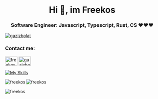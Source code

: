 <h1 align="center">Hi 👋, im Freekos</h1>
<h3 align="center">Software Engineer: Javascript, Typescript, Rust, CS ❤️❤️❤️</h3>

<p align="left "> <a href="https://twitter.com/gazizbolat" target="blank"><img src="https://img.shields.io/twitter/follow/gazizbolat?logo=twitter&style=for- the-badge" alt="gazizbolat" /></a> </p>

<h3 align="left">Contact me:</h3>
<p align="left">
  
<a href="https://dev.to/@freekos" target="blank"><img align="center" src="https://user-images.githubusercontent.com/81808264/213630380-b3e95ec2-e416-42fc-b207-3ea0e2d21f99.png" alt="freekos" height="30" width="40" /></a>
<a href="https://twitter.com/gazizbolat" target="blank"><img align="center" src="https://raw.githubusercontent.com/rahuldkjain/github-profile-readme-generator /master/src/images/icons/Social/twitter.svg" alt="gazizbolat" height="30" width="40" /></a>
</p>

[![My Skills](https://skillicons.dev/icons?i=javascript,typescript,rust,html,css,scss,emotion,materialui,styledcomponents,react,nextjs,remix,svelte,astro,reactivex,redux,solidity,vite,webpack,jest,firebase,figma,nodejs,express,nestjs,mongodb,postgres,git,github)](https://skillicons.dev)

<dd></dd>

<p><img align="left" src="https://github-readme-stats.vercel.app/api/top-langs?username=freekos&show_icons=true&locale=en&layout=compact" alt="freekos" /> </p>

<p> <img align="center" src="https://github-readme-stats.vercel.app/api?username=freekos&show_icons=true&locale=en" alt="freekos" /> </p>


<p><img align="center" src="https://github-readme-streak-stats.herokuapp.com/?user=freekos&" alt="freekos" /></p>
